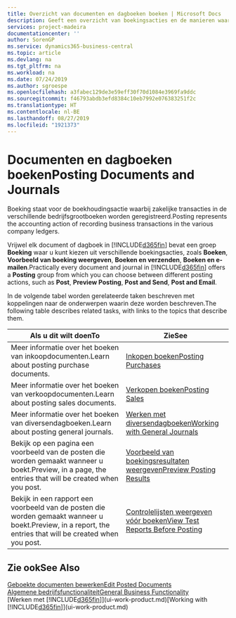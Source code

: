 ```yaml
---
title: Overzicht van documenten en dagboeken boeken | Microsoft Docs
description: Geeft een overzicht van boekingsacties en de manieren waarop u documenten en dagboeken kunt boeken.
services: project-madeira
documentationcenter: ''
author: SorenGP
ms.service: dynamics365-business-central
ms.topic: article
ms.devlang: na
ms.tgt_pltfrm: na
ms.workload: na
ms.date: 07/24/2019
ms.author: sgroespe
ms.openlocfilehash: a3fabec129de3e59eff30f70d1084e3969fa9ddc
ms.sourcegitcommit: f46793abdb3efd8384c10eb7992e076383251f2c
ms.translationtype: HT
ms.contentlocale: nl-BE
ms.lasthandoff: 08/27/2019
ms.locfileid: "1921373"
---
```

# <a name="posting-documents-and-journals"></a><span data-ttu-id="6c254-103">Documenten en dagboeken boeken</span><span class="sxs-lookup"><span data-stu-id="6c254-103">Posting Documents and Journals</span></span>
<span data-ttu-id="6c254-104">Boeking staat voor de boekhoudingsactie waarbij zakelijke transacties in de verschillende bedrijfsgrootboeken worden geregistreerd.</span><span class="sxs-lookup"><span data-stu-id="6c254-104">Posting represents the accounting action of recording business transactions in the various company ledgers.</span></span>

<span data-ttu-id="6c254-105">Vrijwel elk document of dagboek in [!INCLUDE[d365fin](includes/d365fin_md.md)] bevat een groep **Boeking** waar u kunt kiezen uit verschillende boekingsacties, zoals **Boeken**, **Voorbeeld van boeking weergeven**, **Boeken en verzenden**, **Boeken en e-mailen**.</span><span class="sxs-lookup"><span data-stu-id="6c254-105">Practically every document and journal in [!INCLUDE[d365fin](includes/d365fin_md.md)] offers a **Posting** group from which you can choose between different posting actions, such as **Post**, **Preview Posting**, **Post and Send**, **Post and Email**.</span></span>

<span data-ttu-id="6c254-106">In de volgende tabel worden gerelateerde taken beschreven met koppelingen naar de onderwerpen waarin deze worden beschreven.</span><span class="sxs-lookup"><span data-stu-id="6c254-106">The following table describes related tasks, with links to the topics that describe them.</span></span>

| <span data-ttu-id="6c254-107">Als u dit wilt doen</span><span class="sxs-lookup"><span data-stu-id="6c254-107">To</span></span> | <span data-ttu-id="6c254-108">Zie</span><span class="sxs-lookup"><span data-stu-id="6c254-108">See</span></span> |
| --- | --- |
| <span data-ttu-id="6c254-109">Meer informatie over het boeken van inkoopdocumenten.</span><span class="sxs-lookup"><span data-stu-id="6c254-109">Learn about posting purchase documents.</span></span> |[<span data-ttu-id="6c254-110">Inkopen boeken</span><span class="sxs-lookup"><span data-stu-id="6c254-110">Posting Purchases</span></span>](ui-post-purchases.md) |
| <span data-ttu-id="6c254-111">Meer informatie over het boeken van verkoopdocumenten.</span><span class="sxs-lookup"><span data-stu-id="6c254-111">Learn about posting sales documents.</span></span> |[<span data-ttu-id="6c254-112">Verkopen boeken</span><span class="sxs-lookup"><span data-stu-id="6c254-112">Posting Sales</span></span>](ui-post-sales.md) |
| <span data-ttu-id="6c254-113">Meer informatie over het boeken van diversendagboeken.</span><span class="sxs-lookup"><span data-stu-id="6c254-113">Learn about posting general journals.</span></span> |[<span data-ttu-id="6c254-114">Werken met diversendagboeken</span><span class="sxs-lookup"><span data-stu-id="6c254-114">Working with General Journals</span></span>](ui-work-general-journals.md) |
| <span data-ttu-id="6c254-115">Bekijk op een pagina een voorbeeld van de posten die worden gemaakt wanneer u boekt.</span><span class="sxs-lookup"><span data-stu-id="6c254-115">Preview, in a page, the entries that will be created when you post.</span></span> |[<span data-ttu-id="6c254-116">Voorbeeld van boekingsresultaten weergeven</span><span class="sxs-lookup"><span data-stu-id="6c254-116">Preview Posting Results</span></span>](ui-how-preview-post-results.md) |
| <span data-ttu-id="6c254-117">Bekijk in een rapport een voorbeeld van de posten die worden gemaakt wanneer u boekt.</span><span class="sxs-lookup"><span data-stu-id="6c254-117">Preview, in a report, the entries that will be created when you post.</span></span> |[<span data-ttu-id="6c254-118">Controlelijsten weergeven vóór boeken</span><span class="sxs-lookup"><span data-stu-id="6c254-118">View Test Reports Before Posting</span></span>](ui-how-view-test-reports-posting.md) |

## <a name="see-also"></a><span data-ttu-id="6c254-119">Zie ook</span><span class="sxs-lookup"><span data-stu-id="6c254-119">See Also</span></span>
[<span data-ttu-id="6c254-120">Geboekte documenten bewerken</span><span class="sxs-lookup"><span data-stu-id="6c254-120">Edit Posted Documents</span></span>](across-edit-posted-document.md)  
[<span data-ttu-id="6c254-121">Algemene bedrijfsfunctionaliteit</span><span class="sxs-lookup"><span data-stu-id="6c254-121">General Business Functionality</span></span>](ui-across-business-areas.md)  
<span data-ttu-id="6c254-122">[Werken met [!INCLUDE[d365fin](includes/d365fin_md.md)]](ui-work-product.md)</span><span class="sxs-lookup"><span data-stu-id="6c254-122">[Working with [!INCLUDE[d365fin](includes/d365fin_md.md)]](ui-work-product.md)</span></span>
